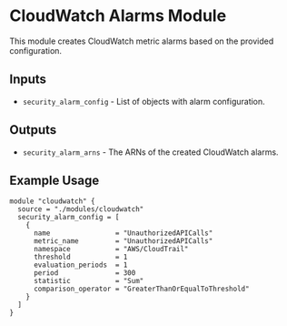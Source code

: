 # CloudWatch Alarms Module

This module creates CloudWatch metric alarms based on the provided configuration.

## Inputs

- `security_alarm_config` - List of objects with alarm configuration.

## Outputs

- `security_alarm_arns` - The ARNs of the created CloudWatch alarms.

## Example Usage

```hcl
module "cloudwatch" {
  source = "./modules/cloudwatch"
  security_alarm_config = [
    {
      name                = "UnauthorizedAPICalls"
      metric_name         = "UnauthorizedAPICalls"
      namespace           = "AWS/CloudTrail"
      threshold           = 1
      evaluation_periods  = 1
      period              = 300
      statistic           = "Sum"
      comparison_operator = "GreaterThanOrEqualToThreshold"
    }
  ]
}
